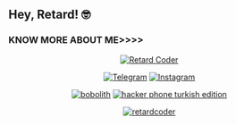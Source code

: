## Hey, Retard! 🤓

### KNOW MORE ABOUT ME>>>>
<p align="center"><a href="https://github.com/retardcoder"><img title="Retard Coder" src="https://github-readme-stats.vercel.app/api?username=retardcoder&show_icons=true&include_all_commits=true&theme=chartreuse-dark&cache_seconds=3200"></a>
</p>

<p align="center">
<a href="https://rb.gy/zccfsh"><img title="Telegram" src="https://img.shields.io/badge/Telegram-fbipiyasa-red?style=for-the-badge&logo=Telegram"></a>
<a href="https://bit.ly/3XFX78v"><img title="Instagram" src="https://img.shields.io/badge/Instagram-mellivorawastaken-red?style=for-the-badge&logo=Instagram"></a>
</p>

<p align="center">
<a href="https://github.com/retardcoder/bobolith"><img title="bobolith" src="https://github-readme-stats.vercel.app/api/pin/?username=retardcoder&repo=bobolith&theme=radical"></a>
<a href="https://github.com/retardcoder/hackerphoneTR"><img title="hacker phone turkish edition" src="https://github-readme-stats.vercel.app/api/pin/?username=retardcoder&repo=hackerphoneTR&theme=highcontrast"></a>


<p align="center">
<a href="https://github.com/retardcoder"><img title="retardcoder" src="https://github-readme-stats.vercel.app/api/top-langs/?username=retardcoder&layout=compact"></a>
</p>
